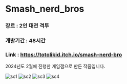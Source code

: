 # Smash_nerd_bros

### 장르 : 2인 대전 격투

### 개발기간 : 48시간

### Link : https://totolikid.itch.io/smash-nerd-bro

2024년도 2월에 진행한 게임잼으로 만든 작품입니다.


![sc1](https://github.com/OruteZ/2024_PGameJam/assets/47718603/1351e96f-4460-4cac-a8b9-e58e5108a60f)
![sc2](https://github.com/OruteZ/2024_PGameJam/assets/47718603/378c4be0-9f77-49b1-882b-429ff547deb7)
![sc3](https://github.com/OruteZ/2024_PGameJam/assets/47718603/2d0db0da-8813-471b-bee1-c8efd2360fcb)
![sc4](https://github.com/OruteZ/2024_PGameJam/assets/47718603/f82637e7-e442-4046-8149-2b061372983f)
